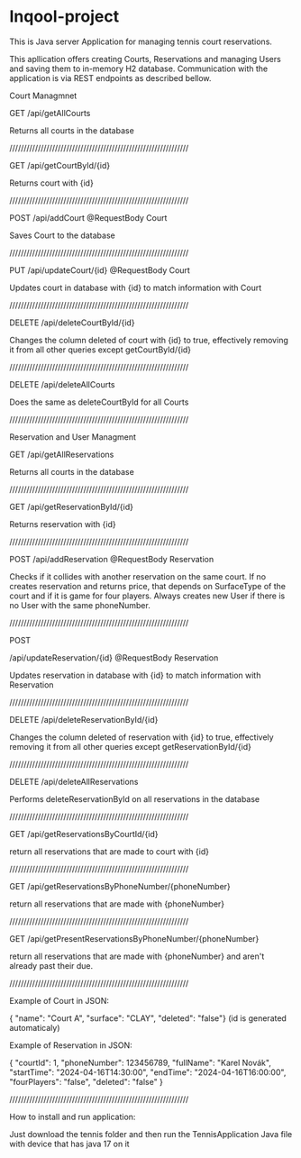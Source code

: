 # Inqool-project
This is Java server Application for managing tennis court reservations.

This apllication offers creating Courts, Reservations and managing Users and saving them to in-memory H2 database. Communication with the application is via REST endpoints as described bellow.

Court Managmnet

GET
/api/getAllCourts

Returns all courts in the database

///////////////////////////////////////////////////////////////


GET
/api/getCourtById/{id}

Returns court with {id}

///////////////////////////////////////////////////////////////

POST
/api/addCourt @RequestBody Court

Saves Court to the database

///////////////////////////////////////////////////////////////

PUT
/api/updateCourt/{id} @RequestBody Court

Updates court in database with {id} to match information with Court

///////////////////////////////////////////////////////////////

DELETE
/api/deleteCourtById/{id}

Changes the column deleted of court with {id} to true, effectively removing it from all other queries except getCourtById/{id}

///////////////////////////////////////////////////////////////

DELETE
/api/deleteAllCourts

Does the same as deleteCourtById for all Courts

///////////////////////////////////////////////////////////////


Reservation and User Managment


GET
/api/getAllReservations

Returns all courts in the database

///////////////////////////////////////////////////////////////

GET
/api/getReservationById/{id}

Returns reservation with {id}

///////////////////////////////////////////////////////////////


POST
/api/addReservation @RequestBody Reservation

Checks if it collides with another reservation on the same court. If no creates reservation and returns price, that depends on SurfaceType of the court and if it is game for four players. Always creates new User if there is no User with the same phoneNumber.

///////////////////////////////////////////////////////////////

POST

/api/updateReservation/{id} @RequestBody Reservation

Updates reservation in database with {id} to match information with Reservation

///////////////////////////////////////////////////////////////

DELETE
/api/deleteReservationById/{id}

Changes the column deleted of reservation with {id} to true, effectively removing it from all other queries except getReservationById/{id}

///////////////////////////////////////////////////////////////

DELETE
/api/deleteAllReservations

Performs deleteReservationById on all reservations in the database

///////////////////////////////////////////////////////////////

GET
/api/getReservationsByCourtId/{id}

return all reservations that are made to court with {id}

///////////////////////////////////////////////////////////////

GET
/api/getReservationsByPhoneNumber/{phoneNumber}

return all reservations that are made with {phoneNumber}

///////////////////////////////////////////////////////////////

GET
/api/getPresentReservationsByPhoneNumber/{phoneNumber}

return all reservations that are made with {phoneNumber} and aren't already past their due.

///////////////////////////////////////////////////////////////

Example of Court in JSON:

{ "name": "Court A", "surface": "CLAY", "deleted": "false"} (id is generated automaticaly)

Example of Reservation in JSON:

{ "courtId": 1, "phoneNumber": 123456789, "fullName": "Karel Novák", "startTime": "2024-04-16T14:30:00", "endTime": "2024-04-16T16:00:00", "fourPlayers": "false", "deleted": "false" }

///////////////////////////////////////////////////////////////

How to install and run application:

Just download the tennis folder and then run the TennisApplication Java file with device that has java 17 on it





